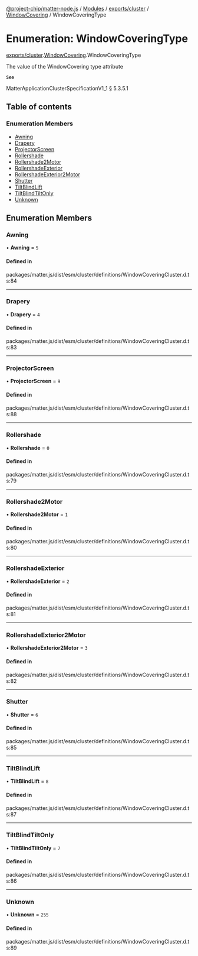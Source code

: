 [@project-chip/matter-node.js](../README.md) / [Modules](../modules.md) / [exports/cluster](../modules/exports_cluster.md) / [WindowCovering](../modules/exports_cluster.WindowCovering.md) / WindowCoveringType

# Enumeration: WindowCoveringType

[exports/cluster](../modules/exports_cluster.md).[WindowCovering](../modules/exports_cluster.WindowCovering.md).WindowCoveringType

The value of the WindowCovering type attribute

**`See`**

MatterApplicationClusterSpecificationV1_1 § 5.3.5.1

## Table of contents

### Enumeration Members

- [Awning](exports_cluster.WindowCovering.WindowCoveringType.md#awning)
- [Drapery](exports_cluster.WindowCovering.WindowCoveringType.md#drapery)
- [ProjectorScreen](exports_cluster.WindowCovering.WindowCoveringType.md#projectorscreen)
- [Rollershade](exports_cluster.WindowCovering.WindowCoveringType.md#rollershade)
- [Rollershade2Motor](exports_cluster.WindowCovering.WindowCoveringType.md#rollershade2motor)
- [RollershadeExterior](exports_cluster.WindowCovering.WindowCoveringType.md#rollershadeexterior)
- [RollershadeExterior2Motor](exports_cluster.WindowCovering.WindowCoveringType.md#rollershadeexterior2motor)
- [Shutter](exports_cluster.WindowCovering.WindowCoveringType.md#shutter)
- [TiltBlindLift](exports_cluster.WindowCovering.WindowCoveringType.md#tiltblindlift)
- [TiltBlindTiltOnly](exports_cluster.WindowCovering.WindowCoveringType.md#tiltblindtiltonly)
- [Unknown](exports_cluster.WindowCovering.WindowCoveringType.md#unknown)

## Enumeration Members

### Awning

• **Awning** = ``5``

#### Defined in

packages/matter.js/dist/esm/cluster/definitions/WindowCoveringCluster.d.ts:84

___

### Drapery

• **Drapery** = ``4``

#### Defined in

packages/matter.js/dist/esm/cluster/definitions/WindowCoveringCluster.d.ts:83

___

### ProjectorScreen

• **ProjectorScreen** = ``9``

#### Defined in

packages/matter.js/dist/esm/cluster/definitions/WindowCoveringCluster.d.ts:88

___

### Rollershade

• **Rollershade** = ``0``

#### Defined in

packages/matter.js/dist/esm/cluster/definitions/WindowCoveringCluster.d.ts:79

___

### Rollershade2Motor

• **Rollershade2Motor** = ``1``

#### Defined in

packages/matter.js/dist/esm/cluster/definitions/WindowCoveringCluster.d.ts:80

___

### RollershadeExterior

• **RollershadeExterior** = ``2``

#### Defined in

packages/matter.js/dist/esm/cluster/definitions/WindowCoveringCluster.d.ts:81

___

### RollershadeExterior2Motor

• **RollershadeExterior2Motor** = ``3``

#### Defined in

packages/matter.js/dist/esm/cluster/definitions/WindowCoveringCluster.d.ts:82

___

### Shutter

• **Shutter** = ``6``

#### Defined in

packages/matter.js/dist/esm/cluster/definitions/WindowCoveringCluster.d.ts:85

___

### TiltBlindLift

• **TiltBlindLift** = ``8``

#### Defined in

packages/matter.js/dist/esm/cluster/definitions/WindowCoveringCluster.d.ts:87

___

### TiltBlindTiltOnly

• **TiltBlindTiltOnly** = ``7``

#### Defined in

packages/matter.js/dist/esm/cluster/definitions/WindowCoveringCluster.d.ts:86

___

### Unknown

• **Unknown** = ``255``

#### Defined in

packages/matter.js/dist/esm/cluster/definitions/WindowCoveringCluster.d.ts:89
